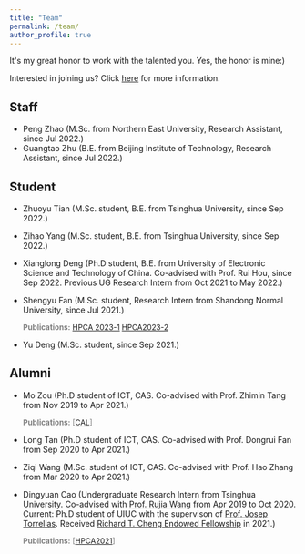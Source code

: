 ```yaml
---
title: "Team"
permalink: /team/
author_profile: true
---
```


It's my great honor to work with the talented you. Yes, the honor is mine:)

Interested in joining us? Click [here](../pages/recruiting) for more information.

## Staff

+ Peng Zhao (M.Sc. from Northern East University, Research Assistant, since Jul 2022.)
+ Guangtao Zhu (B.E. from Beijing Institute of Technology, Research Assistant, since Jul 2022.)


## Student

+ Zhuoyu Tian (M.Sc. student, B.E. from Tsinghua University, since Sep 2022.)
+ Zihao Yang (M.Sc. student, B.E. from Tsinghua University, since Sep 2022.)
+ Xianglong Deng (Ph.D student, B.E. from University of Electronic Science and Technology of China. Co-advised with Prof. Rui Hou, since Sep 2022. Previous UG Research Intern from Oct 2021 to May 2022.)
+ Shengyu Fan (M.Sc. student, Research Intern from Shandong Normal University, since Jul 2021.) 
	
	<font size="2" color="grey"><b>Publications:</b> [HPCA 2023-1](../publications/HPCA2023-1) [HPCA2023-2](../publications/HPCA2023-2)</font>

+ Yu Deng (M.Sc. student, since Sep 2021.)

## Alumni

+ Mo Zou (Ph.D student of ICT, CAS. Co-advised with Prof. Zhimin Tang from Nov 2019 to Apr 2021.) 
	
	<font size="2" color="grey"><b>Publications:</b> \[[CAL](../publications/CAL2022)\]</font>

+ Long Tan (Ph.D student of ICT, CAS. Co-advised with Prof. Dongrui Fan from Sep 2020 to Apr 2021.)
+ Ziqi Wang (M.Sc. student of ICT, CAS. Co-advised with Prof. Hao Zhang from Mar 2020 to Apr 2021.)
+ Dingyuan Cao (Undergraduate Research Intern from Tsinghua University. Co-advised with [Prof. Rujia Wang](https://www.iit.edu/directory/people/rujia-wang) from Apr 2019 to Oct 2020. Current: Ph.D student of UIUC with the supervison of [Prof. Josep Torrellas](http://iacoma.cs.uiuc.edu/josep/torrellas.html). Received [Richard T. Cheng Endowed Fellowship](https://cs.illinois.edu/about/awards/graduate-fellowships-awards/richard-t-cheng-endowed-fellowship) in 2021.) 
	
	<font size="2" color="grey"><b>Publications:</b> \[[HPCA2021](../publications/HPCA2021)\]</font>